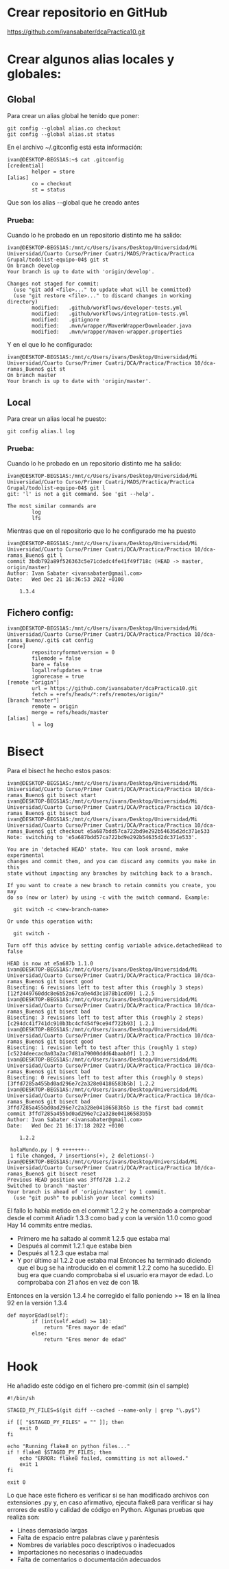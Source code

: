 # Crear repositorio en GitHub
https://github.com/ivansabater/dcaPractica10.git

# Crear algunos alias locales y globales:
## Global
Para crear un alias global he tenido que poner:
```
git config --global alias.co checkout
git config --global alias.st status
```
En el archivo ~/.gitconfig está esta información:
```
ivan@DESKTOP-BEGS1AS:~$ cat .gitconfig
[credential]
        helper = store
[alias]
        co = checkout
        st = status
```
Que son los alias --global que he creado antes

### Prueba:

Cuando lo he probado en un repositorio distinto me ha salido: 
```
ivan@DESKTOP-BEGS1AS:/mnt/c/Users/ivans/Desktop/Universidad/Mi Universidad/Cuarto Curso/Primer Cuatri/MADS/Practica/Practica Grupal/todolist-equipo-04$ git st
On branch develop
Your branch is up to date with 'origin/develop'.

Changes not staged for commit:
  (use "git add <file>..." to update what will be committed)
  (use "git restore <file>..." to discard changes in working directory)
        modified:   .github/workflows/developer-tests.yml
        modified:   .github/workflows/integration-tests.yml
        modified:   .gitignore
        modified:   .mvn/wrapper/MavenWrapperDownloader.java
        modified:   .mvn/wrapper/maven-wrapper.properties
```

Y en el que lo he configurado:
```
ivan@DESKTOP-BEGS1AS:/mnt/c/Users/ivans/Desktop/Universidad/Mi Universidad/Cuarto Curso/Primer Cuatri/DCA/Practica/Practica 10/dca-ramas_Bueno$ git st
On branch master
Your branch is up to date with 'origin/master'.
```


## Local
Para crear un alias local he puesto:
```
git config alias.l log
```

### Prueba:
Cuando lo he probado en un repositorio distinto me ha salido: 
```
ivan@DESKTOP-BEGS1AS:/mnt/c/Users/ivans/Desktop/Universidad/Mi Universidad/Cuarto Curso/Primer Cuatri/MADS/Practica/Practica Grupal/todolist-equipo-04$ git l
git: 'l' is not a git command. See 'git --help'.

The most similar commands are
        log
        lfs
```
Mientras que en el repositorio que lo he configurado me ha puesto 
```
ivan@DESKTOP-BEGS1AS:/mnt/c/Users/ivans/Desktop/Universidad/Mi Universidad/Cuarto Curso/Primer Cuatri/DCA/Practica/Practica 10/dca-ramas_Bueno$ git l
commit 3bdb792a89f526363c5e71cdedc4fe41f49f718c (HEAD -> master, origin/master)
Author: Ivan Sabater <ivansabater@gmail.com>
Date:   Wed Dec 21 16:36:53 2022 +0100

    1.3.4

```

## Fichero config:
```
ivan@DESKTOP-BEGS1AS:/mnt/c/Users/ivans/Desktop/Universidad/Mi Universidad/Cuarto Curso/Primer Cuatri/DCA/Practica/Practica 10/dca-ramas_Bueno/.git$ cat config
[core]
        repositoryformatversion = 0
        filemode = false
        bare = false
        logallrefupdates = true
        ignorecase = true
[remote "origin"]
        url = https://github.com/ivansabater/dcaPractica10.git
        fetch = +refs/heads/*:refs/remotes/origin/*
[branch "master"]
        remote = origin
        merge = refs/heads/master
[alias]
        l = log
```

# Bisect
Para el bisect he hecho estos pasos:
```
ivan@DESKTOP-BEGS1AS:/mnt/c/Users/ivans/Desktop/Universidad/Mi Universidad/Cuarto Curso/Primer Cuatri/DCA/Practica/Practica 10/dca-ramas_Bueno$ git bisect start
ivan@DESKTOP-BEGS1AS:/mnt/c/Users/ivans/Desktop/Universidad/Mi Universidad/Cuarto Curso/Primer Cuatri/DCA/Practica/Practica 10/dca-ramas_Bueno$ git bisect bad
ivan@DESKTOP-BEGS1AS:/mnt/c/Users/ivans/Desktop/Universidad/Mi Universidad/Cuarto Curso/Primer Cuatri/DCA/Practica/Practica 10/dca-ramas_Bueno$ git checkout e5a687bdd57ca722bd9e292b54635d2dc371e533
Note: switching to 'e5a687bdd57ca722bd9e292b54635d2dc371e533'.

You are in 'detached HEAD' state. You can look around, make experimental
changes and commit them, and you can discard any commits you make in this
state without impacting any branches by switching back to a branch.

If you want to create a new branch to retain commits you create, you may
do so (now or later) by using -c with the switch command. Example:

  git switch -c <new-branch-name>

Or undo this operation with:

  git switch -

Turn off this advice by setting config variable advice.detachedHead to false

HEAD is now at e5a687b 1.1.0
ivan@DESKTOP-BEGS1AS:/mnt/c/Users/ivans/Desktop/Universidad/Mi Universidad/Cuarto Curso/Primer Cuatri/DCA/Practica/Practica 10/dca-ramas_Bueno$ git bisect good
Bisecting: 6 revisions left to test after this (roughly 3 steps)
[12f2449760ddc8e6b52a67ca9e4d3c1878b1cd09] 1.2.5
ivan@DESKTOP-BEGS1AS:/mnt/c/Users/ivans/Desktop/Universidad/Mi Universidad/Cuarto Curso/Primer Cuatri/DCA/Practica/Practica 10/dca-ramas_Bueno$ git bisect bad
Bisecting: 3 revisions left to test after this (roughly 2 steps)
[c294dc41f741dc910b3bc4cf454f9ce94f722b93] 1.2.1
ivan@DESKTOP-BEGS1AS:/mnt/c/Users/ivans/Desktop/Universidad/Mi Universidad/Cuarto Curso/Primer Cuatri/DCA/Practica/Practica 10/dca-ramas_Bueno$ git bisect good
Bisecting: 1 revision left to test after this (roughly 1 step)
[c5224deecac0a03a2ac7d81a79000ddd64baab0f] 1.2.3
ivan@DESKTOP-BEGS1AS:/mnt/c/Users/ivans/Desktop/Universidad/Mi Universidad/Cuarto Curso/Primer Cuatri/DCA/Practica/Practica 10/dca-ramas_Bueno$ git bisect bad
Bisecting: 0 revisions left to test after this (roughly 0 steps)
[3ffd7285a455bd0ad296e7c2a328e04186583b5b] 1.2.2
ivan@DESKTOP-BEGS1AS:/mnt/c/Users/ivans/Desktop/Universidad/Mi Universidad/Cuarto Curso/Primer Cuatri/DCA/Practica/Practica 10/dca-ramas_Bueno$ git bisect bad
3ffd7285a455bd0ad296e7c2a328e04186583b5b is the first bad commit
commit 3ffd7285a455bd0ad296e7c2a328e04186583b5b
Author: Ivan Sabater <ivansabater@gmail.com>
Date:   Wed Dec 21 16:17:18 2022 +0100

    1.2.2

 holaMundo.py | 9 +++++++--
 1 file changed, 7 insertions(+), 2 deletions(-)
ivan@DESKTOP-BEGS1AS:/mnt/c/Users/ivans/Desktop/Universidad/Mi Universidad/Cuarto Curso/Primer Cuatri/DCA/Practica/Practica 10/dca-ramas_Bueno$ git bisect reset
Previous HEAD position was 3ffd728 1.2.2
Switched to branch 'master'
Your branch is ahead of 'origin/master' by 1 commit.
  (use "git push" to publish your local commits)
```
El fallo lo había metido en el commit 1.2.2 y he comenzado a comprobar desde el commit Añadir 1.3.3 como bad y con la versión 1.1.0 como good
Hay 14 commits entre medias. 
- Primero me ha saltado al commit 1.2.5 que estaba mal
- Después al commit 1.2.1 que estaba bien
- Después al 1.2.3 que estaba mal
- Y por último al 1.2.2 que estaba mal
Entonces ha terminado diciendo que el bug se ha introducido en el commit 1.2.2 como ha sucedido.
El bug era que cuando comprobaba si el usuario era mayor de edad. Lo comprobaba con 21 años en vez de con 18.

Entonces en la versión 1.3.4 he corregido el fallo poniendo >= 18 en la línea 92 en la versión 1.3.4
```
def mayorEdad(self):
        if (int(self.edad) >= 18):
            return "Eres mayor de edad"
        else:
            return "Eres menor de edad"

```
# Hook
He añadido este código en el fichero pre-commit (sin el sample)
```
#!/bin/sh

STAGED_PY_FILES=$(git diff --cached --name-only | grep "\.py$")

if [[ "$STAGED_PY_FILES" = "" ]]; then
    exit 0
fi

echo "Running flake8 on python files..."
if ! flake8 $STAGED_PY_FILES; then
    echo "ERROR: flake8 failed, committing is not allowed."
    exit 1
fi

exit 0

```
Lo que hace este fichero es verificar si se han modificado archivos con extensiones .py y, en caso afirmativo, ejecuta flake8 para verificar si hay errores de estilo
y calidad de código en Python.
Algunas pruebas que realiza son: 
- Líneas demasiado largas
- Falta de espacio entre palabras clave y paréntesis
- Nombres de variables poco descriptivos o inadecuados
- Importaciones no necesarias o inadecuadas
- Falta de comentarios o documentación adecuados
